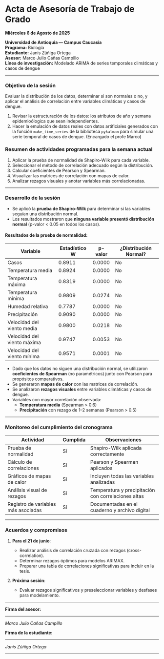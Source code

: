 # **Acta de Asesoría de Trabajo de Grado**  
**Miércoles 6 de Agosto de 2025**  

**Universidad de Antioquia — Campus Caucasia**  
**Programa:** Biología  
**Estudiante:** Janis Zúñiga Ortega  
 **Asesor:** Marco Julio Cañas Campillo  
**Línea de investigación:** Modelado ARIMA de series temporales climáticas y casos de dengue  

---

### **Objetivo de la sesión**  
Evaluar la distribución de los datos, determinar si son normales o no, y aplicar el análisis de correlación entre variables climáticas y casos de dengue.

1. Revisar la estructuración de los datos: los atributos de año y semana epidemioólogica que sean independientes. 
2. Hacer la emulación de datos reales con datos artificiales generados con la función `make_time_series` de la biblioteca `pykalman` para simular una serie temporal de casos de dengue.  (Encargado el profe Marco)


### **Resumen de actividades programadas para la semana actual**  
1. Aplicar la prueba de normalidad de Shapiro-Wilk para cada variable.  
2. Seleccionar el método de correlación adecuado según la distribución.  
3. Calcular coeficientes de Pearson y Spearman.  
4. Visualizar las matrices de correlación con mapas de calor.  
5. Analizar rezagos visuales y anotar variables más correlacionadas.

---

### **Desarrollo de la sesión**

- Se aplicó la **prueba de Shapiro-Wilk** para determinar si las variables seguían una distribución normal.  
- Los resultados mostraron que **ninguna variable presentó distribución normal** (p-valor < 0.05 en todos los casos).  

#### **Resultados de la prueba de normalidad:**

| Variable                      | Estadístico W | p-valor | ¿Distribución Normal? |
|------------------------------|----------------|---------|------------------------|
| Casos                        | 0.8911         | 0.0000  | No                     |
| Temperatura media            | 0.8924         | 0.0000  | No                     |
| Temperatura máxima           | 0.8319         | 0.0000  | No                     |
| Temperatura mínima           | 0.9809         | 0.0274  | No                     |
| Humedad relativa             | 0.7787         | 0.0000  | No                     |
| Precipitación                | 0.9090         | 0.0000  | No                     |
| Velocidad del viento media   | 0.9800         | 0.0218  | No                     |
| Velocidad del viento máxima  | 0.9747         | 0.0053  | No                     |
| Velocidad del viento mínima  | 0.9571         | 0.0001  | No                     |

- Dado que los datos no siguen una distribución normal, se utilizaron **coeficientes de Spearman** (no paramétricos) junto con Pearson para propósitos comparativos.  
- Se generaron **mapas de calor** con las matrices de correlación.  
- Se analizaron **rezagos visuales** entre variables climáticas y casos de dengue.  
- Variables con mayor correlación observada:  
  - **Temperatura media** (Spearman > 0.6)  
  - **Precipitación** con rezago de 1–2 semanas (Pearson > 0.5)

---

### **Monitoreo del cumplimiento del cronograma**

| Actividad                               | Cumplida | Observaciones                                       |
|----------------------------------------|----------|-----------------------------------------------------|
| Prueba de normalidad                   | Sí       | Shapiro-Wilk aplicada correctamente                 |
| Cálculo de correlaciones               | Sí       | Pearson y Spearman aplicados                       |
| Gráficos de mapas de calor             | Sí       | Incluyen todas las variables analizadas             |
| Análisis visual de rezagos             | Sí       | Temperatura y precipitación con correlaciones altas |
| Registro de variables más asociadas    | Sí       | Documentadas en el cuaderno y archivo digital       |

---

### **Acuerdos y compromisos**

1. **Para el 21 de junio**:  
   - Realizar análisis de correlación cruzada con rezagos (cross-correlation).  
   - Determinar rezagos óptimos para modelos ARIMAX.  
   - Preparar una tabla de correlaciones significativas para incluir en la tesis.

2. **Próxima sesión**:  
   - Evaluar rezagos significativos y preseleccionar variables y desfases para modelamiento.

---

**Firma del asesor:**  
__________________________  
*Marco Julio Cañas Campillo*  

**Firma de la estudiante:**  
__________________________  
*Janis Zúñiga Ortega*  

---



